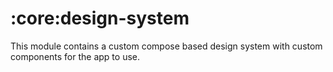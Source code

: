 # :core:design-system

This module contains a custom compose based design system with custom components for the app to use.
